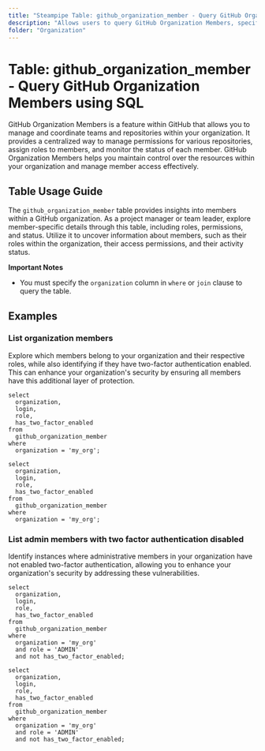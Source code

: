 ```yaml
---
title: "Steampipe Table: github_organization_member - Query GitHub Organization Members using SQL"
description: "Allows users to query GitHub Organization Members, specifically the details of members within an organization, providing insights into member profiles, roles, and status."
folder: "Organization"
---
```


# Table: github_organization_member - Query GitHub Organization Members using SQL

GitHub Organization Members is a feature within GitHub that allows you to manage and coordinate teams and repositories within your organization. It provides a centralized way to manage permissions for various repositories, assign roles to members, and monitor the status of each member. GitHub Organization Members helps you maintain control over the resources within your organization and manage member access effectively.

## Table Usage Guide

The `github_organization_member` table provides insights into members within a GitHub organization. As a project manager or team leader, explore member-specific details through this table, including roles, permissions, and status. Utilize it to uncover information about members, such as their roles within the organization, their access permissions, and their activity status.

**Important Notes**
- You must specify the `organization` column in `where` or `join` clause to query the table.

## Examples

### List organization members
Explore which members belong to your organization and their respective roles, while also identifying if they have two-factor authentication enabled. This can enhance your organization's security by ensuring all members have this additional layer of protection.

```sql+postgres
select
  organization,
  login,
  role,
  has_two_factor_enabled
from
  github_organization_member
where
  organization = 'my_org';
```

```sql+sqlite
select
  organization,
  login,
  role,
  has_two_factor_enabled
from
  github_organization_member
where
  organization = 'my_org';
```

### List admin members with two factor authentication disabled
Identify instances where administrative members in your organization have not enabled two-factor authentication, allowing you to enhance your organization's security by addressing these vulnerabilities.

```sql+postgres
select
  organization,
  login,
  role,
  has_two_factor_enabled
from
  github_organization_member
where
  organization = 'my_org'
  and role = 'ADMIN'
  and not has_two_factor_enabled;
```

```sql+sqlite
select
  organization,
  login,
  role,
  has_two_factor_enabled
from
  github_organization_member
where
  organization = 'my_org'
  and role = 'ADMIN'
  and not has_two_factor_enabled;
```